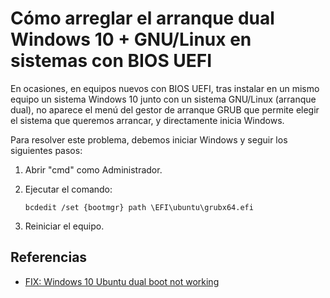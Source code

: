# Cómo arreglar el arranque dual Windows 10 + GNU/Linux en sistemas con BIOS UEFI

En ocasiones, en equipos nuevos con BIOS UEFI, tras instalar en un mismo equipo un sistema Windows 10 junto con un sistema GNU/Linux (arranque dual), no aparece el menú del gestor de arranque GRUB que permite elegir el sistema que queremos arrancar, y directamente inicia Windows.

Para resolver este problema, debemos iniciar Windows y seguir los siguientes pasos:

1. Abrir "cmd" como Administrador.

2. Ejecutar el comando:

   ```
   bcdedit /set {bootmgr} path \EFI\ubuntu\grubx64.efi
   ```

3. Reiniciar el equipo.

## Referencias

- [FIX: Windows 10 Ubuntu dual boot not working](https://windowsreport.com/fix-dual-boot-windows-10-ubuntu/)